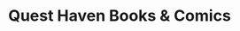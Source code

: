 ---
title: "Quest Haven Books & Comics"
url: /winterset/quest-haven-books-and-comics/
shop: collector
---